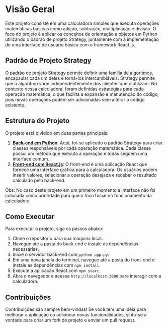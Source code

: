 # Visão Geral
Este projeto consiste em uma calculadora simples que executa operações matemáticas básicas como adição, subtração, multiplicação e divisão. O foco do projeto é aplicar os conceitos de orientação a objetos em Python utilizando o padrão de projeto Strategy, juntamente com a implementação de uma interface de usuário básica com o framework React.js.

## Padrão de Projeto Strategy
O padrão de projeto Strategy permite definir uma família de algoritmos, encapsular cada um deles e torná-los intercambiáveis. Strategy permite que o algoritmo varie independentemente dos clientes que o utilizam. No contexto dessa calculadora, foram definidas estratégias para cada operação matemática, o que facilita a expansão e manutenção do código, pois novas operações podem ser adicionadas sem alterar o código existente.

## Estrutura do Projeto
O projeto está dividido em duas partes principais:
1. [**Back-end em Python**](https://www.python.org/doc/): Aqui, foi-se aplicado o padrão Strategy para criar classes responsáveis por cada operação matemática. Cada classe possui um método que executa a operação e todas seguem uma interface comum.
2. [**Front-end com React.js**](https://pt-br.legacy.reactjs.org): O front-end é uma aplicação React que fornece uma interface gráfica para a calculadora. Os usuários podem inserir valores, selecionar a operação desejada e receber o resultado calculado pelo back-end.

Obs: No caso deste projeto em um primeiro momento a interface não foi colocada como prioridade para que o foco fosse no funcionamento da calculadora

## Como Executar
Para executar o projeto, siga os passos abaixo:
1. Clone o repositório para sua máquina local.
2. Navegue até a pasta do back-end e instale as dependências necessárias.
3. Inicie o servidor back-end com `python app.py`.
4. Em uma nova janela do terminal, navegue até a pasta do front-end e instale as dependências com `npm install`.
5. Execute a aplicação React com `npm start`.
6. Abra o navegador e acesse `http://localhost:3000` para interagir com a calculadora.

## Contribuições
Contribuições são sempre bem-vindas! Se você tem uma ideia para melhorar a aplicação ou adicionar novas funcionalidades, sinta-se à vontade para criar um fork do projeto e enviar um pull request.
